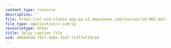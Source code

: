```yaml
---
content_type: resource
description: ''
file: https://ol-ocw-studio-app-qa.s3.amazonaws.com/courses/18-065-matrix-methods-in-data-analysis-signal-processing-and-machine-learning-spring-2018/40b445dd701f5d6e15af713f7a729c1d_nrDkb2MAwSA.srt
file_type: application/x-subrip
resourcetype: Other
title: 3play caption file
uid: 40b445dd-701f-5d6e-15af-713f7a729c1d
---
```


